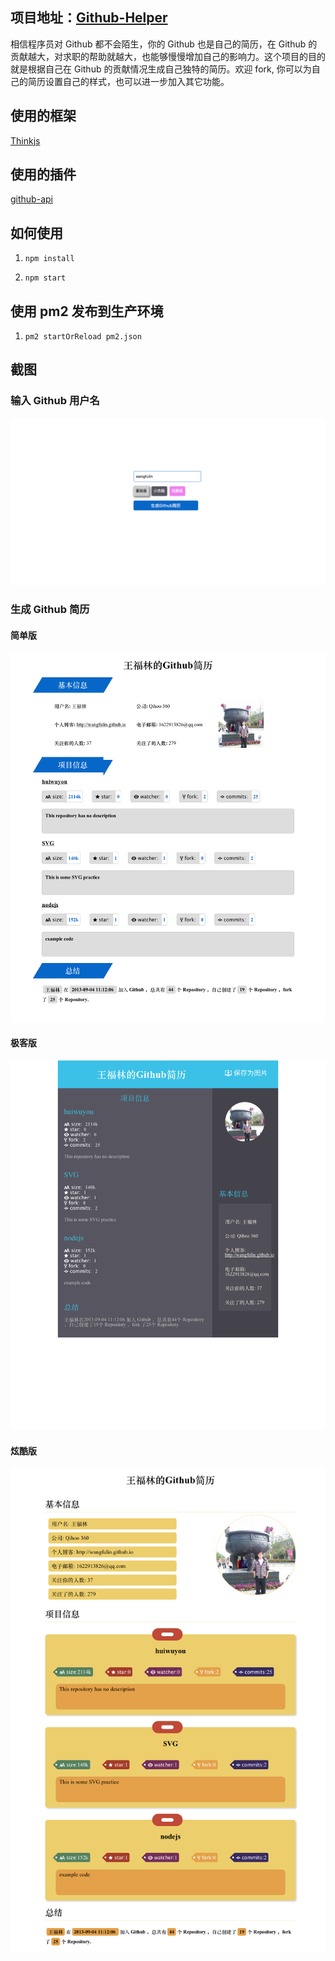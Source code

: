 ## 项目地址：[Github-Helper](https://github.com/wangfulin/Github-Helper)

相信程序员对 Github 都不会陌生，你的 Github 也是自己的简历，在 Github 的贡献越大，对求职的帮助就越大，也能够慢慢增加自己的影响力。这个项目的目的就是根据自己在 Github 的贡献情况生成自己独特的简历。欢迎 fork, 你可以为自己的简历设置自己的样式，也可以进一步加入其它功能。

## 使用的框架

[Thinkjs](https://github.com/75team/thinkjs)

## 使用的插件

[github-api](https://github.com/michael/github)


## 如何使用

1. `npm install`

2. `npm start`

## 使用 pm2 发布到生产环境

1. `pm2 startOrReload pm2.json`

## 截图

### 输入 Github 用户名 

![表单](./www/static/img/resume/form.png)

### 生成 Github 简历

#### 简单版

![简历](./www/static/img/resume/resume-basic.png)

#### 极客版

![简历](./www/static/img/resume/resume-lushijie.png)

#### 炫酷版

![简历](./www/static/img/resume/resume-fancy.png)
